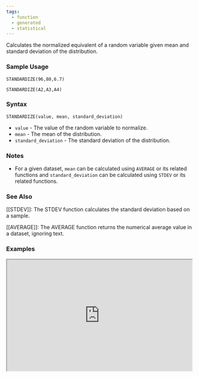 ```yaml
---
tags:
  - function
  - generated
  - statistical
---
```


Calculates the normalized equivalent of a random variable given mean and standard deviation of the distribution.

### Sample Usage

`STANDARDIZE(96,80,6.7)`

`STANDARDIZE(A2,A3,A4)`

### Syntax

`STANDARDIZE(value, mean, standard_deviation)`

* `value` - The value of the random variable to normalize.
* `mean` - The mean of the distribution.
* `standard_deviation` - The standard deviation of the distribution.

### Notes

* For a given dataset, `mean` can be calculated using `AVERAGE` or its related functions and `standard_deviation` can be calculated using `STDEV` or its related functions.

### See Also

[[STDEV]]: The STDEV function calculates the standard deviation based on a sample.

[[AVERAGE]]: The AVERAGE function returns the numerical average value in a dataset, ignoring text.

### Examples

<iframe height="300" src="https://docs.google.com/spreadsheet/pub?key=0As3tAuweYU9QdF9QbjQxQjhrOE5HY1B6Q2xFUnI2NVE&amp;output=html" width="500"></iframe>
